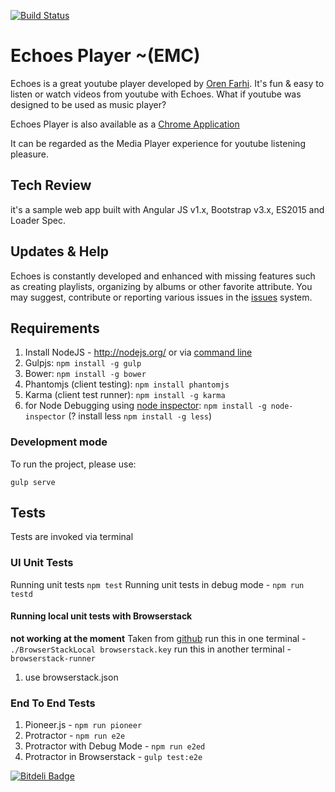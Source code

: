 [![Build Status](https://travis-ci.org/orizens/echoes.svg?branch=angular)](https://travis-ci.org/orizens/echoes)

# Echoes Player ~(EMC)
Echoes is a great youtube player developed by [Oren Farhi](http://orizens.com).
It's fun & easy to listen or watch videos from youtube with Echoes.
What if youtube was designed to be used as music player?

Echoes Player is also available as a [Chrome Application](https://chrome.google.com/webstore/detail/echoes-player/aaenpaopfebcmdaegggjbkhaedlbbkde)

It can be regarded as the Media Player experience for youtube listening pleasure.
## Tech Review
it's a sample web app built with Angular JS v1.x, Bootstrap v3.x, ES2015 and Loader Spec.

## Updates & Help
Echoes is constantly developed and enhanced with missing features such as creating playlists, organizing by albums or other favorite attribute.
You may suggest, contribute or reporting various issues in the [issues](https://github.com/orizens/echoes/issues) system.

## Requirements

1. Install NodeJS - http://nodejs.org/ or via [command line](https://github.com/joyent/node/wiki/installing-node.js-via-package-manager)
2. Gulpjs: ```npm install -g gulp```
3. Bower: ```npm install -g bower```
4. Phantomjs (client testing): ```npm install phantomjs```
5. Karma (client test runner): ```npm install -g karma```
6. for Node Debugging using [node inspector](https://github.com/node-inspector/node-inspector): ```npm install -g node-inspector```
(? install less ```npm install -g less```)

### Development mode
To run the project, please use:
```shell
gulp serve
```

## Tests
Tests are invoked via terminal

### UI Unit Tests
Running unit tests ```npm test```
Running unit tests in debug mode - ```npm run testd```

#### Running local unit tests with Browserstack
**not working at the moment**
Taken from [github](https://github.com/browserstack/browserstack-runner-sample)
run this in one terminal - ```./BrowserStackLocal browserstack.key```
run this in another terminal - ```browserstack-runner```
1. use browserstack.json

### End To End Tests
1. Pioneer.js - ```npm run pioneer```
1. Protractor - ```npm run e2e```
1. Protractor with Debug Mode - ```npm run e2ed```
1. Protractor in Browserstack - ```gulp test:e2e```

[![Bitdeli Badge](https://d2weczhvl823v0.cloudfront.net/orizens/echoes/trend.png)](https://bitdeli.com/free "Bitdeli Badge")
